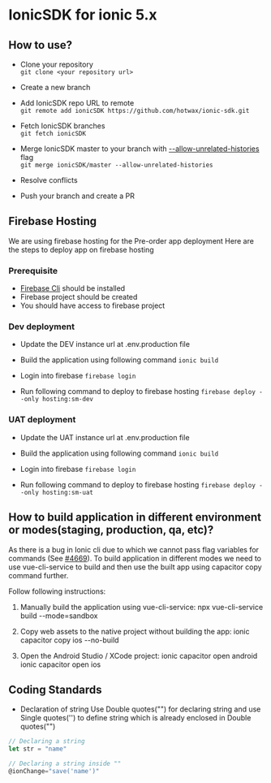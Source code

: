 # IonicSDK for ionic 5.x

## How to use?

- Clone your repository  
`git clone <your repository url>`

- Create a new branch
- Add IonicSDK repo URL to remote  
`git remote add ionicSDK https://github.com/hotwax/ionic-sdk.git`

- Fetch IonicSDK branches  
`git fetch ionicSDK`

- Merge IonicSDK master to your branch with [--allow-unrelated-histories](https://git-scm.com/docs/git-merge#Documentation/git-merge.txt---allow-unrelated-histories) flag  
`git merge ionicSDK/master --allow-unrelated-histories`

- Resolve conflicts  
- Push your branch and create a PR

## Firebase Hosting

We are using firebase hosting for the Pre-order app deployment
Here are the steps to deploy app on firebase hosting

### Prerequisite
- [Firebase Cli](https://firebase.google.com/docs/cli) should be installed 
- Firebase project should be created
- You should have access to firebase project

### Dev deployment 
- Update the DEV instance url at .env.production file

- Build the application using following command
`ionic build`

- Login into firebase 
`firebase login`

- Run following command to deploy to firebase hosting
`firebase deploy --only hosting:sm-dev`


### UAT deployment 
- Update the UAT instance url at .env.production file

- Build the application using following command
`ionic build`

- Login into firebase 
`firebase login`

- Run following command to deploy to firebase hosting
`firebase deploy --only hosting:sm-uat`


## How to build application in different environment or modes(staging, production, qa, etc)?
As there is a bug in Ionic cli due to which we cannot pass flag variables for commands (See [#4669](https://github.com/ionic-team/ionic-cli/issues/4642)). To build application in different modes we need to use vue-cli-service to build and then use the built app using capacitor copy command further. 

Follow following instructions:
1. Manually build the application using vue-cli-service:
npx vue-cli-service build --mode=sandbox

2. Copy web assets to the native project without building the app:
ionic capacitor copy ios --no-build

3. Open the Android Studio / XCode project:
ionic capacitor open android   
ionic capacitor open ios

## Coding Standards
- Declaration of string
Use Double quotes("") for declaring string and use Single quotes('') to define string which is already enclosed in Double quotes("")

```js
// Declaring a string
let str = "name"

// Declaring a string inside ""
@ionChange="save('name')"
```
